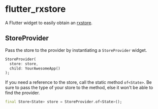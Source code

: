 # flutter_rxstore

A Flutter widget to easily obtain an [rxstore](https://pub.dev/packages/rxstore).

## StoreProvider

Pass the store to the provider by instantiating a `StoreProvider` widget.

```dart
StoreProvider(
  store: store,
  child: YourAwesomeApp()
);
```

If you need a reference to the store, call the static method `of<State>`. Be sure to pass the type of your store to the method, else it won't be able to find the provider.

```dart
final Store<State> store = StoreProvider.of<State>();
```
